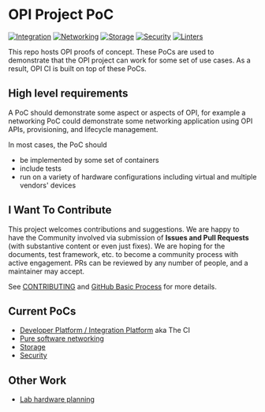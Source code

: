 # OPI Project PoC

[![Integration](https://github.com/opiproject/opi-poc/actions/workflows/poc-integration.yml/badge.svg)](https://github.com/opiproject/opi-poc/actions/workflows/poc-integration.yml)
[![Networking](https://github.com/opiproject/opi-poc/actions/workflows/poc-networking.yml/badge.svg)](https://github.com/opiproject/opi-poc/actions/workflows/poc-networking.yml)
[![Storage](https://github.com/opiproject/opi-poc/actions/workflows/poc-storage.yml/badge.svg)](https://github.com/opiproject/opi-poc/actions/workflows/poc-storage.yml)
[![Security](https://github.com/opiproject/opi-poc/actions/workflows/poc-security.yml/badge.svg)](https://github.com/opiproject/opi-poc/actions/workflows/poc-security.yml)
[![Linters](https://github.com/opiproject/opi-poc/actions/workflows/linters.yml/badge.svg)](https://github.com/opiproject/opi-poc/actions/workflows/linters.yml)

This repo hosts OPI proofs of concept.  These PoCs are used to demonstrate that
the OPI project can work for some set of use cases.  As a result, OPI CI is
built on top of these PoCs.

## High level requirements

A PoC should demonstrate some aspect or aspects of OPI, for example a networking
PoC could demonstrate some networking application using OPI APIs, provisioning,
and lifecycle management.

In most cases, the PoC should

* be implemented by some set of containers
* include tests
* run on a variety of hardware configurations including virtual and multiple
  vendors' devices

## I Want To Contribute

This project welcomes contributions and suggestions.  We are happy to have the
Community involved via submission of **Issues and Pull Requests** (with
substantive content  or even just fixes). We are hoping for the documents,
test framework, etc. to become a community process with active engagement.
PRs can be reviewed by any number of people, and a maintainer may accept.

See [CONTRIBUTING](https://github.com/opiproject/opi/blob/main/CONTRIBUTING.md)
and [GitHub Basic Process](https://github.com/opiproject/opi/blob/main/doc-github-rules.md)
for more details.

## Current PoCs

* [Developer Platform / Integration Platform](integration/README.md) aka The CI
* [Pure software networking](networking/README.md)
* [Storage](storage/README.md)
* [Security](security/README.md)

## Other Work

* [Lab hardware planning](lab/lab_requirement.md)
